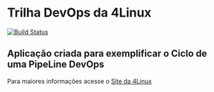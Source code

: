 # Trilha DevOps da 4Linux

<!-- Altere a Flag abaixo com sua URL do Travis -->
[![Build Status](https://travis-ci.com/xmarkusrjx/DevOpsLab-HelloWorld.svg?branch=master)](https://travis-ci.com/xmarkusrjx/DevOpsLab-HelloWorld)

## Aplicação criada para exemplificar o Ciclo de uma PipeLine DevOps


Para maiores informações acesse o [Site da 4Linux](https://www.4linux.com.br/cursos/devops)
